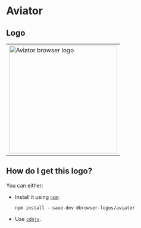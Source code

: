 # Aviator

## Logo

<table>
    <tr height=300>
        <td>
            <a href="https://github.com/alrra/browser-logos/tree/2c005bed0dac883f39e45a4479ce49f5acb8f024/src/archive/aviator">
                <img width=290 src="https://raw.githubusercontent.com/alrra/browser-logos/2c005bed0dac883f39e45a4479ce49f5acb8f024/src/archive/aviator/aviator_512x512.png" alt="Aviator browser logo">
            </a>
        </td>
    </tr>
</table>

## How do I get this logo?

You can either:

* Install it using [`npm`][npm]:

  `npm install --save-dev @browser-logos/aviator`

* Use [`cdnjs`][cdnjs].

<!-- Link labels: -->

[cdnjs]: https://cdnjs.com/libraries/browser-logos
[npm]: https://www.npmjs.com/
